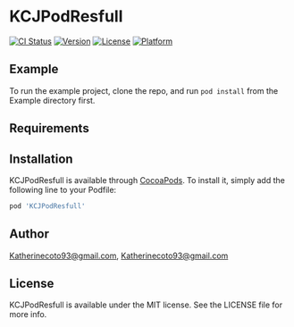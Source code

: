 # KCJPodResfull

[![CI Status](https://img.shields.io/travis/Katherinecoto93@gmail.com/KCJPodResfull.svg?style=flat)](https://travis-ci.org/Katherinecoto93@gmail.com/KCJPodResfull)
[![Version](https://img.shields.io/cocoapods/v/KCJPodResfull.svg?style=flat)](https://cocoapods.org/pods/KCJPodResfull)
[![License](https://img.shields.io/cocoapods/l/KCJPodResfull.svg?style=flat)](https://cocoapods.org/pods/KCJPodResfull)
[![Platform](https://img.shields.io/cocoapods/p/KCJPodResfull.svg?style=flat)](https://cocoapods.org/pods/KCJPodResfull)

## Example

To run the example project, clone the repo, and run `pod install` from the Example directory first.

## Requirements

## Installation

KCJPodResfull is available through [CocoaPods](https://cocoapods.org). To install
it, simply add the following line to your Podfile:

```ruby
pod 'KCJPodResfull'
```

## Author

Katherinecoto93@gmail.com, Katherinecoto93@gmail.com

## License

KCJPodResfull is available under the MIT license. See the LICENSE file for more info.
